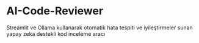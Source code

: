 # AI-Code-Reviewer
Streamlit ve Ollama kullanarak otomatik hata tespiti ve iyileştirmeler sunan yapay zeka destekli kod inceleme aracı
